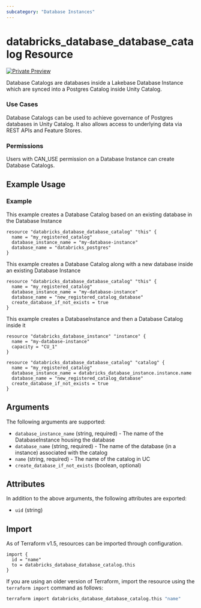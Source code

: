 ```yaml
---
subcategory: "Database Instances"
---
```

# databricks_database_database_catalog Resource
[![Private Preview](https://img.shields.io/badge/Release_Stage-Private_Preview-blueviolet)](https://docs.databricks.com/aws/en/release-notes/release-types)

Database Catalogs are databases inside a Lakebase Database Instance which are synced into a Postgres Catalog inside Unity Catalog.

### Use Cases

Database Catalogs can be used to achieve governance of Postgres databases in Unity Catalog. It also allows access to underlying data via REST APIs and Feature Stores.

### Permissions

Users with CAN_USE permission on a Database Instance can create Database Catalogs.

## Example Usage
### Example

This example creates a Database Catalog based on an existing database in the Database Instance
```hcl
resource "databricks_database_database_catalog" "this" {
  name = "my_registered_catalog"
  database_instance_name = "my-database-instance"
  database_name = "databricks_postgres"
}
```

This example creates a Database Catalog along with a new database inside an existing Database Instance
```hcl
resource "databricks_database_database_catalog" "this" {
  name = "my_registered_catalog"
  database_instance_name = "my-database-instance"
  database_name = "new_registered_catalog_database"
  create_database_if_not_exists = true
}
```

This example creates a DatabaseInstance and then a Database Catalog inside it
```hcl
resource "databricks_database_instance" "instance" {
  name = "my-database-instance"
  capacity = "CU_1"
}

resource "databricks_database_database_catalog" "catalog" {
  name = "my_registered_catalog"
  database_instance_name = databricks_database_instance.instance.name
  database_name = "new_registered_catalog_database"
  create_database_if_not_exists = true
}
```

## Arguments
The following arguments are supported:
* `database_instance_name` (string, required) - The name of the DatabaseInstance housing the database
* `database_name` (string, required) - The name of the database (in a instance) associated with the catalog
* `name` (string, required) - The name of the catalog in UC
* `create_database_if_not_exists` (boolean, optional)

## Attributes
In addition to the above arguments, the following attributes are exported:
* `uid` (string)

## Import
As of Terraform v1.5, resources can be imported through configuration.
```hcl
import {
  id = "name"
  to = databricks_database_database_catalog.this
}
```

If you are using an older version of Terraform, import the resource using the `terraform import` command as follows:
```sh
terraform import databricks_database_database_catalog.this "name"
```